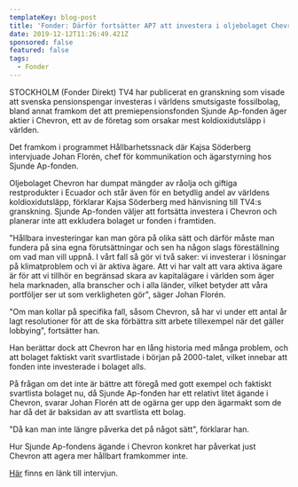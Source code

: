 ```yaml
---
templateKey: blog-post
title: 'Fonder: Därför fortsätter AP7 att investera i oljebolaget Chevron'
date: 2019-12-12T11:26:49.421Z
sponsored: false
featured: false
tags:
  - Fonder
---
```

STOCKHOLM (Fonder Direkt) TV4 har publicerat en granskning som visade att svenska pensionspengar investeras i världens smutsigaste fossilbolag, bland annat framkom det att premiepensionsfonden Sjunde Ap-fonden äger aktier i Chevron, ett av de företag som orsakar mest koldioxidutsläpp i världen.



Det framkom i programmet Hållbarhetssnack där Kajsa Söderberg intervjuade Johan Florén, chef för kommunikation och ägarstyrning hos Sjunde Ap-fonden.



Oljebolaget Chevron har dumpat mängder av råolja och giftiga restprodukter i Ecuador och står även för en betydlig andel av världens koldioxidutsläpp, förklarar Kajsa Söderberg med hänvisning till TV4:s granskning. Sjunde Ap-fonden väljer att fortsätta investera i Chevron och planerar inte att exkludera bolaget ur fonden i framtiden.



"Hållbara investeringar kan man göra på olika sätt och därför måste man fundera på sina egna förutsättningar och sen ha någon slags föreställning om vad man vill uppnå. I vårt fall så gör vi två saker: vi investerar i lösningar på klimatproblem och vi är aktiva ägare. Att vi har valt att vara aktiva ägare är för att vi tillhör en begränsad skara av kapitalägare i världen som äger hela marknaden, alla branscher och i alla länder, vilket betyder att våra portföljer ser ut som verkligheten gör", säger Johan Florén.



"Om man kollar på specifika fall, såsom Chevron, så har vi under ett antal år lagt resolutioner för att de ska förbättra sitt arbete tillexempel när det gäller lobbying", fortsätter han.



Han berättar dock att Chevron har en lång historia med många problem, och att bolaget faktiskt varit svartlistade i början på 2000-talet, vilket innebar att fonden inte investerade i bolaget alls.



På frågan om det inte är bättre att föregå med gott exempel och faktiskt svartlista bolaget nu, då Sjunde Ap-fonden har ett relativt litet ägande i Chevron, svarar Johan Florén att de ogärna ger upp den ägarmakt som de har då det är baksidan av att svartlista ett bolag.



"Då kan man inte längre påverka det på något sätt", förklarar han.



Hur Sjunde Ap-fondens ägande i Chevron konkret har påverkat just Chevron att agera mer hållbart framkommer inte.



[Här](https://www.youtube.com/watch?v=SLbSLflcz70) finns en länk till intervjun.
